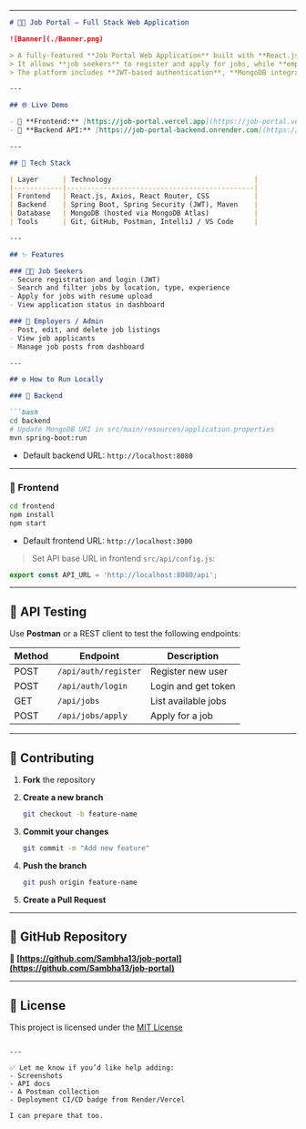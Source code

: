 

---



````markdown
# 🧑‍💼 Job Portal – Full Stack Web Application

![Banner](./Banner.png)

> A fully-featured **Job Portal Web Application** built with **React.js**, **Spring Boot**, and **MongoDB**.  
> It allows **job seekers** to register and apply for jobs, while **employers** can post and manage job openings.  
> The platform includes **JWT-based authentication**, **MongoDB integration**, and a modern, responsive UI.

---

## 🌐 Live Demo

- 🔹 **Frontend:** [https://job-portal.vercel.app](https://job-portal.vercel.app)  
- 🔹 **Backend API:** [https://job-portal-backend.onrender.com](https://job-portal-backend.onrender.com)

---

## 🚀 Tech Stack

| Layer      | Technology                                   |
|------------|----------------------------------------------|
| Frontend   | React.js, Axios, React Router, CSS           |
| Backend    | Spring Boot, Spring Security (JWT), Maven    |
| Database   | MongoDB (hosted via MongoDB Atlas)           |
| Tools      | Git, GitHub, Postman, IntelliJ / VS Code     |

---

## ✨ Features

### 👨‍💼 Job Seekers
- Secure registration and login (JWT)
- Search and filter jobs by location, type, experience
- Apply for jobs with resume upload
- View application status in dashboard

### 🏢 Employers / Admin
- Post, edit, and delete job listings
- View job applicants
- Manage job posts from dashboard

---

## ⚙️ How to Run Locally

### 🔧 Backend

```bash
cd backend
# Update MongoDB URI in src/main/resources/application.properties
mvn spring-boot:run
````

* Default backend URL: `http://localhost:8080`

---

### 🔧 Frontend

```bash
cd frontend
npm install
npm start
```

* Default frontend URL: `http://localhost:3000`

> Set API base URL in frontend `src/api/config.js`:

```js
export const API_URL = 'http://localhost:8080/api';
```

---

## 🧪 API Testing

Use **Postman** or a REST client to test the following endpoints:

| Method | Endpoint             | Description         |
| ------ | -------------------- | ------------------- |
| POST   | `/api/auth/register` | Register new user   |
| POST   | `/api/auth/login`    | Login and get token |
| GET    | `/api/jobs`          | List available jobs |
| POST   | `/api/jobs/apply`    | Apply for a job     |

---

## 🤝 Contributing

1. **Fork** the repository
2. **Create a new branch**

   ```bash
   git checkout -b feature-name
   ```
3. **Commit your changes**

   ```bash
   git commit -m "Add new feature"
   ```
4. **Push the branch**

   ```bash
   git push origin feature-name
   ```
5. **Create a Pull Request**

---

## 📎 GitHub Repository

**🔗 [https://github.com/Sambha13/job-portal](https://github.com/Sambha13/job-portal)**

---

## 📜 License

This project is licensed under the [MIT License](LICENSE)

```

---

✅ Let me know if you’d like help adding:
- Screenshots  
- API docs  
- A Postman collection  
- Deployment CI/CD badge from Render/Vercel

I can prepare that too.
```
